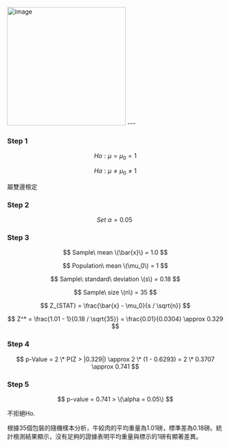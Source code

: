 <img width="276" alt="image" src="https://github.com/user-attachments/assets/6f16ef90-8d6c-429c-a747-5be62bf64258">
---

### Step 1

$$
Ho : \mu = \mu_0 = 1
$$

$$
Ha : \mu \neq \mu_0 \neq 1
$$

屬雙邊檢定

### Step 2

$$
Set \ \alpha = 0.05\
$$

### Step 3

$$
Sample\ mean \(\bar{x}\) = 1.0
$$

$$
Population\ mean \(\mu_0\) = 1
$$

$$
Sample\ standard\ deviation \(s\) = 0.18
$$

$$
Sample\ size \(n\) = 35
$$

$$
Z_{STAT} = \frac{\bar{x} - \mu_0}{s / \sqrt{n}}
$$

$$
Z^* = \frac{1.01 - 1}{0.18 / \sqrt{35}} = \frac{0.01}{0.0304} \approx 0.329
$$

### Step 4

$$
p-Value = 2 \* P(Z > |0.329|) \approx 2 \* (1 - 0.6293) = 2 \* 0.3707 \approx 0.741
$$

### Step 5

$$
p-value = 0.741 > \(\alpha = 0.05\) 
$$

不拒絕Ho.

根據35個包裝的隨機樣本分析，牛絞肉的平均重量為1.01磅，標準差為0.18磅。統計檢測結果顯示，沒有足夠的證據表明平均重量與標示的1磅有顯著差異。
